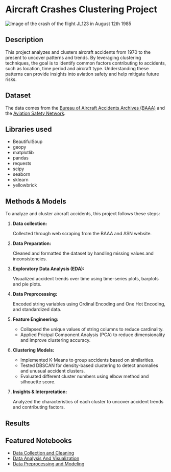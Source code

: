 # Aircraft Crashes Clustering Project

![Image of the crash of the flight JL123 in August 12th 1985](https://www.baaa-acro.com/sites/default/files/crash/images/JA8119-9.jpg)

## Description

This project analyzes and clusters aircraft accidents from 1970 to the present to uncover patterns and trends. By leveraging clustering techniques, the goal is to identify common factors contributing to accidents, such as location, time period and aircraft type. Understanding these patterns can provide insights into aviation safety and help mitigate future risks.

## Dataset

The data comes from the [Bureau of Aircraft Accidents Archives (BAAA)](https://www.baaa-acro.com/) and the [Aviation Safety Network](https://asn.flightsafety.org/).

## Libraries used

- BeautifulSoup
- geopy
- matplotlib
- pandas
- requests
- scipy
- seaborn
- sklearn
- yellowbrick

## Methods & Models

To analyze and cluster aircraft accidents, this project follows these steps:

1. **Data collection:**

   Collected through web scraping from the BAAA and ASN website.

2. **Data Preparation:**

   Cleaned and formatted the dataset by handling missing values and inconsistencies.

3. **Exploratory Data Analysis (EDA):**

   Visualized accident trends over time using time-series plots, barplots and pie plots.

4. **Data Preprocessing:**

   Encoded string variables using Ordinal Encoding and One Hot Encoding, and standardized data.

5. **Feature Engineering:**

   - Collapsed the unique values of string columns to reduce cardinality.
   - Applied Pricipal Component Analysis (PCA) to reduce dimensionality and improve clustering accuracy.

6. **Clustering Models:**

   - Implemented K-Means to group accidents based on similarities.
   - Tested DBSCAN for density-based clustering to detect anomalies and unusual accident clusters.
   - Evaluated different cluster numbers using elbow method and silhouette score.

7. **Insights & Interpretation:**

   Analyzed the characteristics of each cluster to uncover accident trends and contributing factors.

## Results

## Featured Notebooks

- [Data Collection and Cleaning](data_collection_and_cleaning.ipynb)
- [Data Analysis And Visualization](data_analysis.ipynb)
- [Data Preprocessing and Modeling](data_modeling.ipynb)
